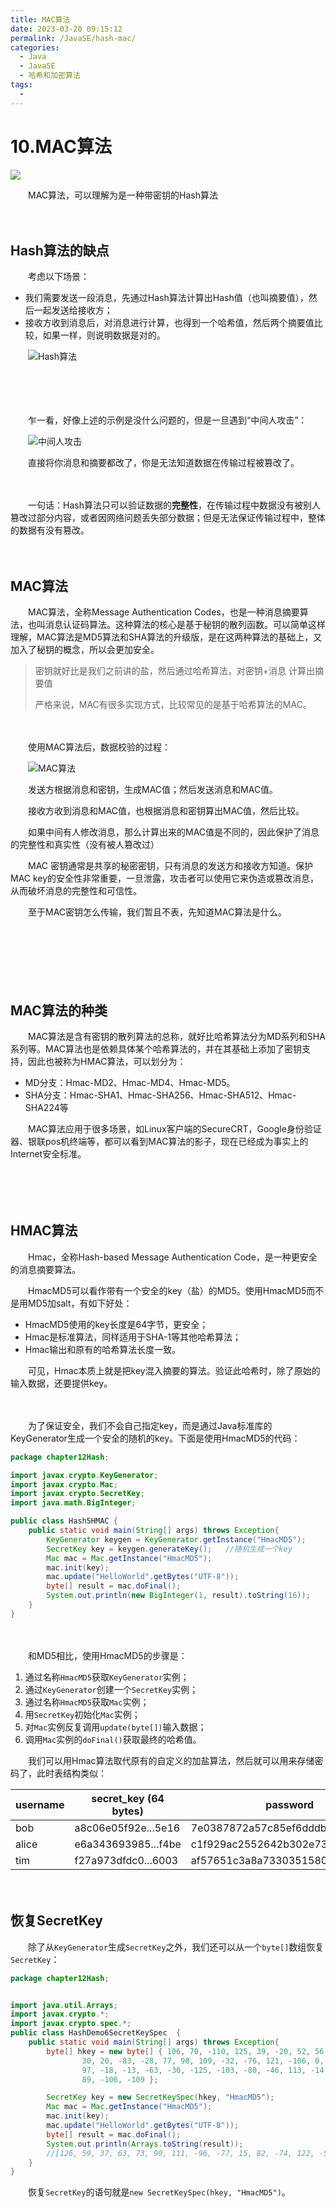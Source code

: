 ```yaml
---
title: MAC算法
date: 2023-03-20 09:15:12
permalink: /JavaSE/hash-mac/
categories:
  - Java
  - JavaSE
  - 哈希和加密算法
tags:
  - 
---
```



# 10.MAC算法
![](https://image.peterjxl.com/blog/204.jpg)


　　MAC算法，可以理解为是一种带密钥的Hash算法
<!-- more -->
　　‍

## Hash算法的缺点

　　考虑以下场景：

* 我们需要发送一段消息，先通过Hash算法计算出Hash值（也叫摘要值），然后一起发送给接收方；
* 接收方收到消息后，对消息进行计算，也得到一个哈希值，然后两个摘要值比较，如果一样，则说明数据是对的。

　　​![Hash算法](https://image.peterjxl.com/blog/1655262073-1-20230311193550-2tjm043.jpg)​

　　‍

　　‍

　　乍一看，好像上述的示例是没什么问题的，但是一旦遇到“中间人攻击”：

　　​![中间人攻击](https://image.peterjxl.com/blog/1655262089-2-20230311193550-ulat8m1.jpg)​

　　直接将你消息和摘要都改了，你是无法知道数据在传输过程被篡改了。

　　‍

　　一句话：Hash算法只可以验证数据的**完整性**，在传输过程中数据没有被别人篡改过部分内容，或者因网络问题丢失部分数据；但是无法保证传输过程中，整体的数据有没有篡改。

　　‍

## MAC算法

　　MAC算法，全称Message Authentication Codes，也是一种消息摘要算法，也叫消息认证码算法。这种算法的核心是基于秘钥的散列函数。可以简单这样理解，MAC算法是MD5算法和SHA算法的升级版，是在这两种算法的基础上，又加入了秘钥的概念，所以会更加安全。

> 密钥就好比是我们之前讲的盐，然后通过哈希算法，对密钥+消息 计算出摘要值
>
> 严格来说，MAC有很多实现方式，比较常见的是基于哈希算法的MAC。

　　​

　　使用MAC算法后，数据校验的过程：

　　![MAC算法](https://image.peterjxl.com/blog/1655262125-3-20230311193550-tujr03l.jpg)​

　　发送方根据消息和密钥，生成MAC值；然后发送消息和MAC值。

　　接收方收到消息和MAC值，也根据消息和密钥算出MAC值，然后比较。

　　如果中间有人修改消息，那么计算出来的MAC值是不同的，因此保护了消息的完整性和真实性（没有被人篡改过）

　　MAC 密钥通常是共享的秘密密钥，只有消息的发送方和接收方知道。保护MAC key的安全性非常重要，一旦泄露，攻击者可以使用它来伪造或篡改消息，从而破坏消息的完整性和可信性。

　　至于MAC密钥怎么传输，我们暂且不表，先知道MAC算法是什么。

　　‍

　　‍

　　‍

## ****MAC算法的种类****

　　MAC算法是含有密钥的散列算法的总称，就好比哈希算法分为MD系列和SHA系列等。MAC算法也是依赖具体某个哈希算法的，并在其基础上添加了密钥支持，因此也被称为HMAC算法，可以划分为：

* MD分支：Hmac-MD2、Hmac-MD4、Hmac-MD5。
* SHA分支：Hmac-SHA1、Hmac-SHA256、Hmac-SHA512、Hmac-SHA224等

　　MAC算法应用于很多场景，如Linux客户端的SecureCRT，Google身份验证器、银联pos机终端等，都可以看到MAC算法的影子，现在已经成为事实上的Internet安全标准。

　　‍

　　‍

## HMAC算法

　　Hmac，全称Hash-based Message Authentication Code，是一种更安全的消息摘要算法。

　　HmacMD5可以看作带有一个安全的key（盐）的MD5。使用HmacMD5而不是用MD5加salt，有如下好处：

* HmacMD5使用的key长度是64字节，更安全；
* Hmac是标准算法，同样适用于SHA-1等其他哈希算法；
* Hmac输出和原有的哈希算法长度一致。

　　可见，Hmac本质上就是把key混入摘要的算法。验证此哈希时，除了原始的输入数据，还要提供key。

　　‍

　　为了保证安全，我们不会自己指定key，而是通过Java标准库的KeyGenerator生成一个安全的随机的key。下面是使用HmacMD5的代码：

```java
package chapter12Hash;

import javax.crypto.KeyGenerator;
import javax.crypto.Mac;
import javax.crypto.SecretKey;
import java.math.BigInteger;

public class Hash5HMAC {
    public static void main(String[] args) throws Exception{
        KeyGenerator keygen = KeyGenerator.getInstance("HmacMD5");
        SecretKey key = keygen.generateKey();   //随机生成一个key
        Mac mac = Mac.getInstance("HmacMD5");
        mac.init(key);
        mac.update("HelloWorld".getBytes("UTF-8"));
        byte[] result = mac.doFinal();
        System.out.println(new BigInteger(1, result).toString(16));
    }
}
```

　　‍

　　和MD5相比，使用HmacMD5的步骤是：

1. 通过名称`HmacMD5`​获取`KeyGenerator`​实例；
2. 通过`KeyGenerator`​创建一个`SecretKey`​实例；
3. 通过名称`HmacMD5`​获取`Mac`​实例；
4. 用`SecretKey`​初始化`Mac`​实例；
5. 对`Mac`​实例反复调用`update(byte[])`​输入数据；
6. 调用`Mac`​实例的`doFinal()`​获取最终的哈希值。

　　我们可以用Hmac算法取代原有的自定义的加盐算法，然后就可以用来存储密码了，此时表结构类似：

|username|secret_key (64 bytes)|password|
| ----------| -----------------------| ----------------------------------|
|bob|a8c06e05f92e...5e16|7e0387872a57c85ef6dddbaa12f376de|
|alice|e6a343693985...f4be|c1f929ac2552642b302e739bc0cdbaac|
|tim|f27a973dfdc0...6003|af57651c3a8a73303515804d4af43790|

　　‍

## 恢复SecretKey

　　除了从`KeyGenerator`​生成`SecretKey`​之外，我们还可以从一个​`byte[]`​数组恢复​`SecretKey`​：

```java
package chapter12Hash;


import java.util.Arrays;
import javax.crypto.*;
import javax.crypto.spec.*;
public class HashDemo6SecretKeySpec  {
    public static void main(String[] args) throws Exception{
        byte[] hkey = new byte[] { 106, 70, -110, 125, 39, -20, 52, 56, 85, 9, -19, -72, 52, -53, 52, -45, -6, 119, -63,
                30, 20, -83, -28, 77, 98, 109, -32, -76, 121, -106, 0, -74, -107, -114, -45, 104, -104, -8, 2, 121, 6,
                97, -18, -13, -63, -30, -125, -103, -80, -46, 113, -14, 68, 32, -46, 101, -116, -104, -81, -108, 122,
                89, -106, -109 };

        SecretKey key = new SecretKeySpec(hkey, "HmacMD5");
        Mac mac = Mac.getInstance("HmacMD5");
        mac.init(key);
        mac.update("HelloWorld".getBytes("UTF-8"));
        byte[] result = mac.doFinal();
        System.out.println(Arrays.toString(result));
        //[126, 59, 37, 63, 73, 90, 111, -96, -77, 15, 82, -74, 122, -55, -67, 54]
    }
}

```

　　恢复`SecretKey`​的语句就是`new SecretKeySpec(hkey, "HmacMD5")`​。
